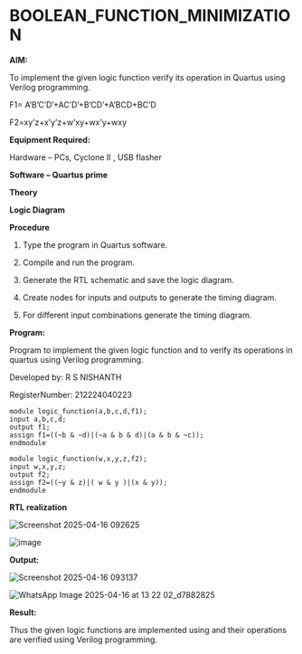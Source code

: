 # BOOLEAN_FUNCTION_MINIMIZATION

**AIM:**

To implement the given logic function verify its operation in Quartus using Verilog programming.

F1= A’B’C’D’+AC’D’+B’CD’+A’BCD+BC’D 

F2=xy’z+x’y’z+w’xy+wx’y+wxy

**Equipment Required:**

Hardware – PCs, Cyclone II , USB flasher

**Software – Quartus prime**

**Theory**

**Logic Diagram**

**Procedure**

1.	Type the program in Quartus software.

2.	Compile and run the program.

3.	Generate the RTL schematic and save the logic diagram.

4.	Create nodes for inputs and outputs to generate the timing diagram.

5.	For different input combinations generate the timing diagram.


**Program:**

 Program to implement the given logic function and to verify its operations in quartus using Verilog programming. 

Developed by: R S NISHANTH

RegisterNumber: 212224040223
```
module logic_function(a,b,c,d,f1);
input a,b,c,d;
output f1;
assign f1=((~b & ~d)|(~a & b & d)|(a & b & ~c));
endmodule

module logic_function(w,x,y,z,f2);
input w,x,y,z;
output f2;
assign f2=((~y & z)|( w & y )|(x & y));
endmodule

```


**RTL realization**

![Screenshot 2025-04-16 092625](https://github.com/user-attachments/assets/7509a903-8d7a-4976-8e4e-f34925cc48d9)

![image](https://github.com/user-attachments/assets/ebe02c75-eefa-49e5-9a41-610dc8b37f00)


**Output:**

![Screenshot 2025-04-16 093137](https://github.com/user-attachments/assets/761e6b85-eeca-4c12-a040-6bd61ef712b0)

![WhatsApp Image 2025-04-16 at 13 22 02_d7882825](https://github.com/user-attachments/assets/4a493df3-7e7f-4e91-8926-c02dfdf22a7d)




**Result:**

Thus the given logic functions are implemented using and their operations are verified using Verilog programming.

